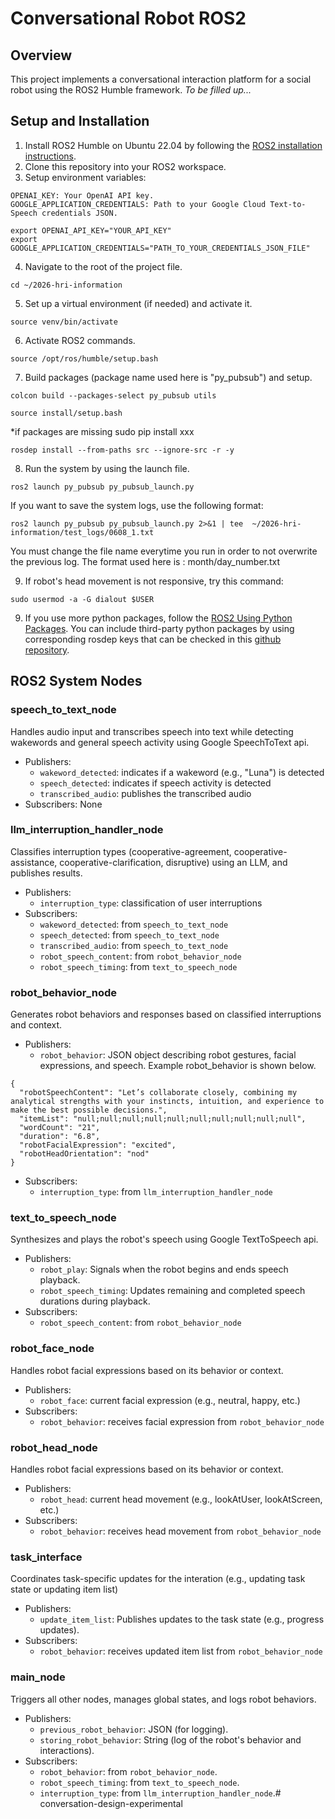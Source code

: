 # Conversational Robot ROS2

## Overview
This project implements a conversational interaction platform for a social robot using the ROS2 Humble framework. _To be filled up..._


## Setup and Installation
1. Install ROS2 Humble on Ubuntu 22.04 by following the [ROS2 installation instructions](https://docs.ros.org/en/humble/Installation.html).
2. Clone this repository into your ROS2 workspace.
3. Setup environment variables:
```
OPENAI_KEY: Your OpenAI API key.
GOOGLE_APPLICATION_CREDENTIALS: Path to your Google Cloud Text-to-Speech credentials JSON.

export OPENAI_API_KEY="YOUR_API_KEY"
export GOOGLE_APPLICATION_CREDENTIALS="PATH_TO_YOUR_CREDENTIALS_JSON_FILE"
```
4. Navigate to the root of the project file.
```
cd ~/2026-hri-information
```
5. Set up a virtual environment (if needed) and activate it.
```
source venv/bin/activate
```
6. Activate ROS2 commands.
```
source /opt/ros/humble/setup.bash
```
7. Build packages (package name used here is "py_pubsub") and setup.
```
colcon build --packages-select py_pubsub utils
```
```
source install/setup.bash
```
*if packages are missing
sudo pip install xxx
```
rosdep install --from-paths src --ignore-src -r -y 
```
8. Run the system by using the launch file.
```
ros2 launch py_pubsub py_pubsub_launch.py
```
If you want to save the system logs, use the following format:
```
ros2 launch py_pubsub py_pubsub_launch.py 2>&1 | tee  ~/2026-hri-information/test_logs/0608_1.txt
```
You must change the file name everytime you run in order to not overwrite the previous log. The format used here is : month/day_number.txt

9. If robot's head movement is not responsive, try this command:
```
sudo usermod -a -G dialout $USER
```
9. If you use more python packages, follow the [ROS2 Using Python Packages](https://docs.ros.org/en/foxy/How-To-Guides/Using-Python-Packages.html).
   You can include third-party python packages by using corresponding rosdep keys that can be checked in this [github repository](https://github.com/ros/rosdistro/blob/master/rosdep/python.yaml).


## ROS2 System Nodes
### speech_to_text_node
Handles audio input and transcribes speech into text while detecting wakewords and general speech activity using Google SpeechToText api.
* Publishers:
  * `wakeword_detected`: indicates if a wakeword (e.g., "Luna") is detected
  * `speech_detected`: indicates if speech activity is detected
  * `transcribed_audio`: publishes the transcribed audio
* Subscribers: None

### llm_interruption_handler_node
Classifies interruption types (cooperative-agreement, cooperative-assistance, cooperative-clarification, disruptive) using an LLM, and publishes results.
* Publishers:
  * `interruption_type`: classification of user interruptions
* Subscribers:
  * `wakeword_detected`: from `speech_to_text_node`
  * `speech_detected`: from `speech_to_text_node`
  * `transcribed_audio`: from `speech_to_text_node`
  * `robot_speech_content`: from `robot_behavior_node`
  * `robot_speech_timing`: from `text_to_speech_node`

### robot_behavior_node
Generates robot behaviors and responses based on classified interruptions and context.
* Publishers:
  * `robot_behavior`: JSON object describing robot gestures, facial expressions, and speech. Example robot_behavior is shown below.
```
{
  "robotSpeechContent": "Let’s collaborate closely, combining my analytical strengths with your instincts, intuition, and experience to make the best possible decisions.",
  "itemList": "null;null;null;null;null;null;null;null;null;null",
  "wordCount": "21",
  "duration": "6.8",
  "robotFacialExpression": "excited",
  "robotHeadOrientation": "nod"
}
```
* Subscribers:
  * `interruption_type`: from `llm_interruption_handler_node`

### text_to_speech_node
Synthesizes and plays the robot's speech using Google TextToSpeech api.
* Publishers:
  * `robot_play`: Signals when the robot begins and ends speech playback.
  * `robot_speech_timing`: Updates remaining and completed speech durations during playback.
* Subscribers:
  * `robot_speech_content`: from `robot_behavior_node`

### robot_face_node
Handles robot facial expressions based on its behavior or context.
* Publishers:
  * `robot_face`: current facial expression (e.g., neutral, happy, etc.)
* Subscribers:
  * `robot_behavior`: receives facial expression from `robot_behavior_node`

### robot_head_node
Handles robot facial expressions based on its behavior or context.
* Publishers:
  * `robot_head`: current head movement (e.g., lookAtUser, lookAtScreen, etc.)
* Subscribers:
  * `robot_behavior`: receives head movement from `robot_behavior_node`

### task_interface
Coordinates task-specific updates for the interation (e.g., updating task state or updating item list)
* Publishers:
  * `update_item_list`: Publishes updates to the task state (e.g., progress updates).
* Subscribers:
  * `robot_behavior`: receives updated item list from `robot_behavior_node`

### main_node
Triggers all other nodes, manages global states, and logs robot behaviors.
* Publishers:
  * `previous_robot_behavior`: JSON (for logging).
  * `storing_robot_behavior`: String (log of the robot's behavior and interactions).
* Subscribers:
  * `robot_behavior`: from  `robot_behavior_node`.
  * `robot_speech_timing`: from `text_to_speech_node`.
  * `interruption_type`: from `llm_interruption_handler_node`.# conversation-design-experimental
